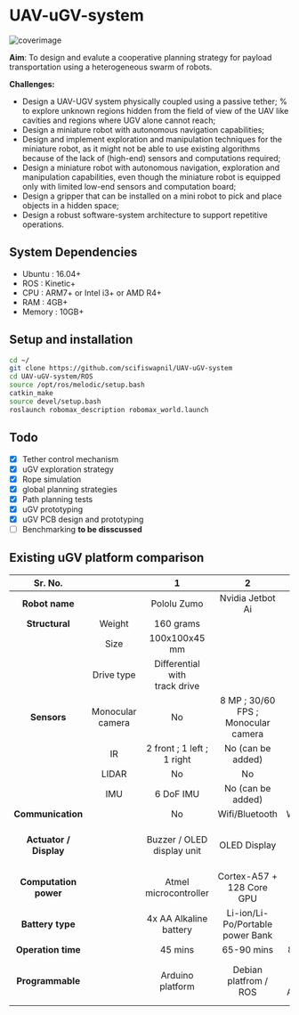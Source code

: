# UAV-uGV-system
![coverimage](https://github.com/scifiswapnil/UAV-uGV-system/blob/main/agv.png)

**Aim**: To design and evalute a cooperative planning strategy for payload transportation using a heterogeneous swarm of robots.

**Challenges:**
- Design a UAV-UGV system physically coupled using a passive tether; % to explore unknown regions hidden from the field of view of the UAV like cavities and regions where UGV alone cannot reach;
- Design a miniature robot with autonomous navigation capabilities;
- Design and implement exploration and manipulation techniques for the miniature robot, as it might not be able to use existing algorithms because of the lack of (high-end) sensors and computations required;
- Design a miniature robot with autonomous navigation, exploration and manipulation capabilities, even though the miniature robot is equipped only with limited low-end sensors and computation board;
- Design a gripper that can be installed on a mini robot to pick and place objects in a hidden space;
- Design a robust software-system architecture to support repetitive operations.

## System Dependencies
- Ubuntu : 16.04+
- ROS : Kinetic+
- CPU : ARM7+ or Intel i3+ or AMD R4+
- RAM : 4GB+
- Memory : 10GB+

## Setup and installation
```bash
cd ~/
git clone https://github.com/scifiswapnil/UAV-uGV-system
cd UAV-uGV-system/ROS
source /opt/ros/melodic/setup.bash
catkin_make
source devel/setup.bash
roslaunch robomax_description robomax_world.launch 
```

## Todo
- [x] Tether control mechanism 
- [x] uGV exploration strategy 
- [x] Rope simulation 
- [x] global planning strategies 
- [x] Path planning tests
- [x] uGV prototyping
- [x] uGV PCB design and prototyping 
- [ ] Benchmarking **to be disscussed**

## Existing uGV platform comparison

| **Sr. No.** 	|  	| **1** 	| **2** 	| **3** 	| **4** 	|
|:---:	|:---:	|:---:	|:---:	|:---:	|:---:	|
| **Robot name** 	|  	| Pololu Zumo  	| Nvidia Jetbot Ai 	| Turtlebot Burger 	| Robomax 	|
| **Structural** 	| Weight 	| 160 grams 	|  	| 900 grams 	| 350 grams 	|
|  	| Size 	| 100x100x45 mm 	|  	| 138 x 178 x 192 mm 	| 130 x 120 x 55 mm 	|
|  	| Drive type 	| Differential with <br>track drive 	|  	| 2 Differential drive<br> + 2 castors 	| 4 wheel drive 	|
| **Sensors** 	| Monocular camera 	| No 	| 8 MP ; 30/60 FPS ; <br>Monocular camera 	| No (can be added) 	| 5 MP ; 30/60FPS ; <br>Monocular camera  	|
|  	| IR 	| 2 front ; 1 left ; <br>1 right 	| No (can be added) 	| No (can be added) 	| 2 front 	|
|  	| LIDAR 	| No  	| No  	| Yes 	| No  	|
|  	| IMU 	| 6 DoF IMU 	| No (can be added) 	| 9DoF IMU 	| 6 DoF IMU 	|
| **Communication** 	|  	| No  	| Wifi/Bluetooth 	| Wifi/Bluetooth 	| Wifi/Bluetooth 	|
| **Actuator / Display** 	|  	| Buzzer / OLED<br> display unit 	| OLED Display  	| No 	| EPM - electro-<br>permanent magnet 	|
| **Computation power** 	|  	| Atmel <br>microcontroller 	| Cortex-A57 + <br>128 Core GPU 	| Rpi 3 b + OpenCR  	| Rpi zero W + ESP 32 	|
| **Battery type** 	|  	| 4x AA Alkaline<br> battery  	| Li-ion/Li-Po/Portable <br>power Bank 	| Lipo Battery 	| 2x 18650 Li-ion <br>battery 	|
| **Operation time** 	|  	| 45 mins  	| 65-90 mins  	| 85-110 mins 	| 30 mins 	|
| **Programmable** 	|  	| Arduino platform 	| Debian platfrom / ROS 	| Debian platform / <br>Arduino / ROS 	| Debian platform / <br>ESP-IDF / ROS 	|

